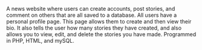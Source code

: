 A news website where users can create accounts, post stories, and comment on others that are all saved to a database. All users have a personal profile page. This page allows them to create and then view their bio. It also tells the user how many stories they have created, and also allows you to view, edit, and delete the stories you have made.
Programmed in PHP, HTML, and mySQL.
